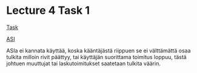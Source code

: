 Lecture 4 Task 1
=============
[Task](https://github.com/paazmaya/modern-web-tools-with-node-js-book/blob/master/lectures/2014-09-16.md)

[ASI](http://www.jshint.com/docs/options/#asi)

ASIa ei kannata käyttää, koska kääntäjästä riippuen se ei välttämättä osaa tulkita milloin rivit päättyy, tai käyttäjän suorittama toimitus loppuu, tästä johtuen muuttujat tai laskutoimitukset saatetaan tulkita väärin.
